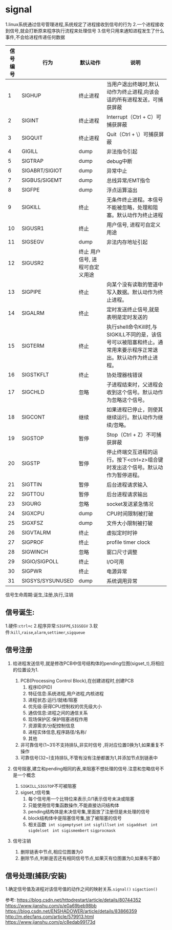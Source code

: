 # signal

1.linux系统通过信号管理进程,系统规定了进程接收到信号的行为
2.一个进程接收到信号,就会打断原来程序执行流程来处理信号
3.信号只用来通知进程发生了什么事件,不会给进程传递任何数据

信号编号	|行为	|默认动作	|说明
--|--|--|--
1	|SIGHUP	|终止进程|当用户退出终端时,默认动作为终止进程,向该会话的所有进程发送，可捕获屏蔽
2	|SIGINT|	终止进程	| Interrupt（Ctrl + C）可捕获屏蔽
3	|SIGQUIT|	终止进程|	Quit（Ctrl + \）可捕获屏蔽
4	|GIGILL	|dump|	非法指令引起
5	|SIGTRAP|	dump|	debug中断
6	|SIGABRT/SIGIOT|	dump|	异常中止
7	|SIGBUS/SIGEMT|	dump|	总线异常/EMT指令
8	|SIGFPE|	dump|	浮点运算溢出
9	|SIGKILL|	终止|	无条件终止进程。本信号不能被忽略，处理和阻塞。默认动作为终止进程
10	|SIGUSR1|	终止	|用户信号, 进程可自定义用途
11	|SIGSEGV|	dump|	非法内存地址引起
12	|SIGUSR2|	终止	用户信号, 进程可自定义用途
13	|SIGPIPE|	终止	|向某个没有读取的管道中写入数据。默认动作为终止进程。
14	|SIGALRM	|终止|	定时发送终止信号,就是表明是定时发送的
15	|SIGTERM|	终止|	执行shell命令Kill时,与SIGKILL不同的是，该信号可以被阻塞和终止。通常用来要示程序正常退出。默认动作为终止进程。
16	|SIGSTKFLT|	终止|	协处理器栈错误
17	|SIGCHLD|	忽略|	子进程结束时，父进程会收到这个信号。默认动作为忽略这个信号。
18	|SIGCONT|	继续	|如果进程已停止，则使其继续运行。默认动作为继续/忽略。
19	|SIGSTOP|	暂停	|Stop（Ctrl + Z）不可捕获屏蔽
20	|SIGSTP|	暂停|	停止终端交互进程的运行。按下<ctrl+z>组合键时发出这个信号。默认动作为暂停进程。
21	|SIGTTIN|	暂停|	后台进程请求输入
22	|SIGTTOU|	暂停|	后台进程请求输出
23	|SIGURG|	忽略|	socket发送紧急情况
24	|SIGXCPU|	dump|	CPU时间限制被打破
25	|SIGXFSZ|	dump|	文件大小限制被打破
26	|SIGVTALRM|	终止|	虚拟定时时钟
27	|SIGPROF|	终止|	profile timer clock
28	|SIGWINCH	|忽略|	窗口尺寸调整
29	|SIGIO/SIGPOLL|	终止|	I/O可用
30	|SIGPWR|	终止|	电源异常
31	|SIGSYS/SYSUNUSED|	dump	|系统调用异常




信号生命周期:诞生,注册,执行,注销


## 信号诞生:
1.硬件:`ctrl+c`
2.程序异常:`SIGFPE`,`SIGSEGV`
3.软件:`kill`,`raise`,`alarm`,`settimer`,`sigqueue`


## 信号注册
1. 给进程发送信号,就是修改PCB中信号结构体的pending位图(sigset_t),将相应的位置设为1.
	1. PCB(Processing Control Block),在创建进程时,创建PCB
		1. 程序ID(PID)
		2. 特征信息:系统进程,用户进程,内核进程
		3. 进程状态:运行/就绪/阻塞
		4. 优先级:获得CPU控制权的优先级大小
		5. 通信信息:进程之间的通信关系
		6. 现场保护区:保护阻塞进程作用
		7. 资源需求/分配控制信息
		8. 进程实体信息,程序路径/名称/
		9. 其他
	2. 非可靠信号(1~31)不支持排队,非实时信号 ,将对应位置0换为1,如果重复不操作
	3. 可靠信号(32~)支持排队,不管有没有注册都置为1,并添加节点到链表中


2. 信号阻塞,建立和pending相同的表,来阻塞不想处理的信号.注意和忽略信号不是一个概念
	1. `SIGKILL`,`SIGSTOP`不可被阻塞
	2. sigset_t信号集
		1. 每个信号用一个比特位来表示,0/1表示信号未决或阻塞
		2. 只能使用信号集函数操作,不能直接访问结构体
		3. pending结构体是未决信号集,里面放了注册但是未处理的信号
		4. block结构体中是阻塞信号集,放了被阻塞的信号
		5. 相关函数` int sigemptyset` `int sigfillset` `int sigaddset` ` int sigdelset` ` int sigismembert` `sigprocmask`

3. 信号注销
	1. 删除链表中节点,相应位图置为0
	2. 删除节点,判断是否还有相同信号节点,如果灭有位图置为0,如果有不置0




## 信号处理(捕获/安装)
1.确定信号值及进程对该信号值的动作之间的映射关系.`signal()` `sigaction()`





参考:
https://blog.csdn.net/httpdrestart/article/details/80744352
https://www.jianshu.com/p/e0a69beb98bb
https://blog.csdn.net/ENSHADOWER/article/details/83866359
http://m.elecfans.com/article/579913.html
https://www.jianshu.com/p/c8edab99173d
